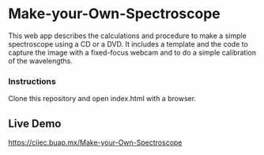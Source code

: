 # Make-your-Own-Spectroscope
This web app describes the calculations and procedure to make a simple spectroscope using a CD or a DVD. It includes a template and the code to capture the image with a fixed-focus webcam and to do a simple calibration of the wavelengths.


### Instructions

Clone this repository and open index.html with a browser.

## Live Demo

https://ciiec.buap.mx/Make-your-Own-Spectroscope

